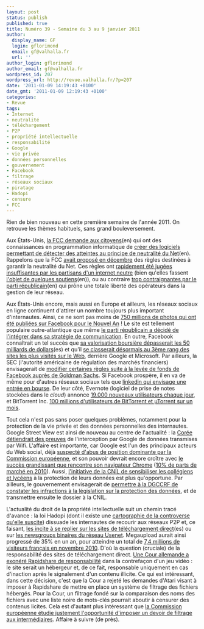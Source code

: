 ```yaml
---
layout: post
status: publish
published: true
title: Numéro 39 - Semaine du 3 au 9 janvier 2011
author:
  display_name: GF
  login: gflorimond
  email: gf@valhalla.fr
  url: ''
author_login: gflorimond
author_email: gf@valhalla.fr
wordpress_id: 207
wordpress_url: http://revue.valhalla.fr/?p=207
date: '2011-01-09 14:19:43 +0100'
date_gmt: '2011-01-09 12:19:43 +0100'
categories:
- Revue
tags:
- Internet
- neutralité
- téléchargement
- P2P
- propriété intellectuelle
- responsabilité
- Google
- vie privée
- données personnelles
- gouvernement
- Facebook
- filtrage
- réseaux sociaux
- piratage
- Hadopi
- censure
- FCC
---
```

<p>Rien de bien nouveau en cette première semaine de l'année 2011. On retrouve les thèmes habituels, sans grand bouleversement.</p>
<p>Aux États-Unis, <a href="http://arstechnica.com/tech-policy/news/2011/01/detecting-net-neutrality-violationstheres-an-app-for-that.ars">la FCC demande aux citoyens</a><span class="lang">(en)</span> qui ont des connaissances en programmation informatique de <a href="http://www.wired.com/epicenter/2011/01/net-neutrality-app/">créer des logiciels permettant de détecter des atteintes au principe de neutralité du Net</a><span class="lang">(en)</span>. Rappelons que la FCC <a href="http://revue.valhalla.fr/numeros/37/">avait proposé en décembre</a> des règles destinées à garantir la neutralité du Net. Ces règles ont <a href="http://www.laquadrature.net/fr/les-etats-unis-echouent-a-proposer-une-politique-convaincante-sur-la-neutralite-du-net">rapidement été jugées insuffisantes par les partisans d'un internet neutre</a> (bien qu'elles fassent <a href="http://cyberlaw.stanford.edu/node/6577">l'objet de quelques soutiens</a><span class="lang">(en)</span>), ou au contraire <a href="http://arstechnica.com/tech-policy/news/2011/01/net-neutrality-fight-gop-wields-garlic-against-fcc-vampires.ars">trop contraignantes par le parti républicain</a><span class="lang">(en)</span> qui prône une totale liberté des opérateurs dans la gestion de leur réseau.</p>
<p>Aux États-Unis encore, mais aussi en Europe et ailleurs, les réseaux sociaux en ligne continuent d'attirer un nombre toujours plus important d'internautes. Ainsi, ce ne sont pas moins de <a href="http://www.clubic.com/internet/facebook/actualite-388706-750-photos-publiees-facebook-nouvel-an.html">750 millions de photos qui ont été publiées sur Facebook pour le Nouvel An</a> ! Le site est tellement populaire outre-atlantique que même <a href="http://www.clubic.com/internet/facebook/actualite-388720-us-republicains-montent-grade-installent-facebook.html">le parti républicain a décidé de l'intégrer dans sa stratégie de communication</a>. En outre, Facebook connaîtrait un tel succès que <a href="http://www.elpais.com/articulo/economia/valoracion/Facebook/supera/50000/millones/dolares/elpepueco/20110103elpepueco_3/Tes">sa valorisation boursière dépasserait les 50 milliards de dollars</a><span class="lang">(es)</span> et qu'il <a href="http://www.zdnet.fr/actualites/facebook-valorise-a-50-milliards-de-dollars-vraiment-39757199.htm">se classerait désormais au 3ème rang des sites les plus visités sur le Web</a>, derrière Google et Microsoft. Par ailleurs, la SEC (l'autorité américaine de régulation des marchés financiers) envisagerait de <a href="http://pro.clubic.com/actualite-e-business/investissement/actualite-388840-sec-modifier-regles-investissement-goldman-sachs-facebook.html">modifier certaines règles suite à la levée de fonds de Facebook auprès de Goldman Sachs</a>. Si Facebook prospère, il en va de même pour d'autres réseaux sociaux tels que <a href="http://www.clubic.com/actualite-312890-linkedin-reflechit-introduction-bourse.html">linkedin qui envisage une entrée en bourse</a>. De leur côté, Evernote (logiciel de prise de notes stockées dans le <i>cloud</i>) annonce <a href="http://pro.clubic.com/entreprises/actualite-388740-evernote-19-000-inscrits.html">19.000 nouveaux utilisateurs chaque jour</a>, et BitTorrent Inc. <a href="http://www.clubic.com/telecharger/logiciel-telechargement-p2p/bittorrent/actualite-388450-100-utilisateurs-actifs-mensuels-logiciel-bittorrent.html">100 millions d'utilisateurs de BitTorrent et µTorrent sur un mois</a>.</p>
<p>Tout cela n'est pas sans poser quelques problèmes, notamment pour la protection de la vie privée et des données personnelles des internautes. Google Street View est ainsi de nouveau au centre de l'actualité : la <a href="http://www.clubic.com/internet/google/actualite-389106-street-view-coree-preuves-collectes-illegales.html">Corée détiendrait des preuves</a> de l'interception par Google de données transmises par Wifi. L'affaire est importante, car Google est l'un des principaux acteurs du Web social, déjà <a href="http://www.clubic.com/internet/google/actualite-388738-abus-position-dominante-google-enquete-debute.html">suspecté d'abus de position dominante par la Commission européenne</a>, et son pouvoir devrait encore croître avec <a href="http://www.pcinpact.com/actu/news/61161-bilan-2010-navigateurs-google-chrome-grand-vainqueur.htm">le succès grandissant que rencontre son navigateur Chrome</a> (<a href="http://www.clubic.com/navigateur-internet/actualite-388508-chrome-10-parts.html">10% de parts de marché en 2010</a>). Aussi, <a href="http://www.clubic.com/antivirus-securite-informatique/virus-hacker-piratage/anonyme-internet/actualite-388932-cnil-colleges-lycees.html">l'initiative de la CNIL de sensibiliser les collégiens et lycéens</a> à la protection de leurs données est plus qu'opportune. Par ailleurs, le gouvernement envisagerait de <a href="http://www.numerama.com/magazine/17781-frederic-lefebvre-veut-rendre-le-net-plus-responsable.html">permettre à la DGCCRF de constater les infractions à la législation sur la protection des données</a>, et de transmettre ensuite le dossier à la CNIL.</p>
<p>L'actualité du droit de la propriété intellectuelle suit un chemin tracé d'avance : la loi Hadopi (dont il existe une <a href="http://www.pcinpact.com/actu/news/61240-cartographie-hadopi-opposants-partisans-strategie.htm">cartographie de la controverse qu'elle suscite</a>) dissuade les internautes de recourir aux réseaux P2P et, ce faisant, <a href="http://www.elpais.com/articulo/tecnologia/ley/antidescargas/dispara/uso/Megaupload/Francia/elpeputec/20110104elpeputec_1/Tes">les incite à se replier sur les sites de téléchargement direct</a><span class="lang">(es)</span> ou sur <a href="http://www.pcinpact.com/actu/news/61138-newsgroup-binaires-ng-hadopi-megaupload.htm">les newsgroups binaires du réseau Usenet</a>. Megaupload aurait ainsi progressé de 35% en un an, pour atteindre un total de <a href="http://blog.lefigaro.fr/technotes/2010/12/74-millions-de-francais-ont-visite-megaupload-en-novembre.html">7,4 millions de visiteurs français en novembre 2010</a>. D'où la question (cruciale) de la responsabilité des sites de téléchargement direct. <a href="http://www.numerama.com/magazine/17780-rapidshare-conforte-son-statut-d-hebergeur-et-eloigne-le-filtrage.html">Une Cour allemande a exonéré Rapidshare de responsabilité</a> dans la contrefaçon d'un jeu vidéo : le site serait un hébergeur et, de ce fait, responsable uniquement en cas d'inaction après le signalement d'un contenu illicite. Ce qui est intéressant, dans cette décision, c'est que la Cour a rejeté les demandes d'Atari visant à imposer à Rapidshare de mettre en place un système de filtrage des fichiers hébergés. Pour la Cour, un filtrage fondé sur la comparaison des noms des fichiers avec une liste noire de mots-clés pourrait aboutir à censurer des contenus licites. Cela est d'autant plus intéressant que <a href="http://www.numerama.com/magazine/17764-la-commission-europeenne-ouvre-la-porte-au-filtrage-contre-le-piratage.html">la Commission européenne étudie justement l'opportunité d'imposer un devoir de filtrage aux intermédiaires</a>. Affaire à suivre (de près).</p>
